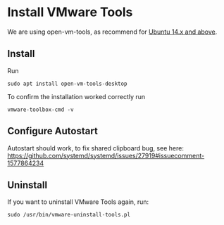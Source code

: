 # Install VMware Tools

We are using open-vm-tools, as recommend for [Ubuntu 14.x and above](https://kb.vmware.com/s/article/1022525).

## Install
Run
```shell
sudo apt install open-vm-tools-desktop
```
To confirm the installation worked correctly run
```shell
vmware-toolbox-cmd -v
```

## Configure Autostart
Autostart should work, to fix shared clipboard bug, see here: https://github.com/systemd/systemd/issues/27919#issuecomment-1577864234

## Uninstall
If you want to uninstall VMware Tools again, run:
```shell
sudo /usr/bin/vmware-uninstall-tools.pl
```
